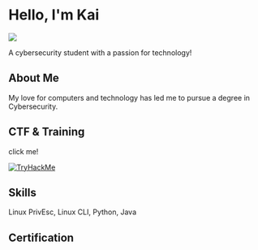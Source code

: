 # Hello, I'm Kai
<a href="https://linkedin.com"><img src="https://img.shields.io/badge/-LinkedIn-0072b1?&style=for-the-badge&logo=linkedin&logoColor=white" /></a>

A cybersecurity student with a passion for technology!

## About Me

My love for computers and technology has led me to pursue a degree in Cybersecurity.

## CTF & Training

click me!



<a href=https://tryhackme.com/p/Juxtapose><img src="https://tryhackme-badges.s3.amazonaws.com/Juxtapose.png" alt="TryHackMe"></a>

## Skills
Linux PrivEsc,
Linux CLI,
Python,
Java

## Certification
<img href="https://img.shields.io/badge/-ITF%2B-FF0000?&style=for-the-badge&logo=CompTIA&logoColor=white" />

